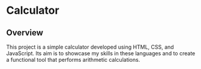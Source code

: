 # Calculator

## Overview
This project is a simple calculator developed using HTML, CSS, and JavaScript. Its aim is to showcase my skills in these languages and to create a functional tool that performs arithmetic calculations.